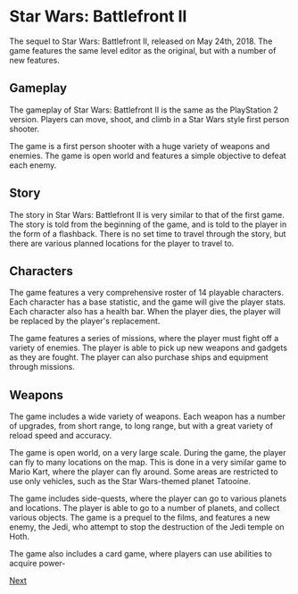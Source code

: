 # Star Wars: Battlefront II

The sequel to Star Wars: Battlefront II, released on May 24th, 2018. The game features the same level editor as the original, but with a number of new features.

## Gameplay

The gameplay of Star Wars: Battlefront II is the same as the PlayStation 2 version. Players can move, shoot, and climb in a Star Wars style first person shooter.

The game is a first person shooter with a huge variety of weapons and enemies. The game is open world and features a simple objective to defeat each enemy.

## Story

The story in Star Wars: Battlefront II is very similar to that of the first game. The story is told from the beginning of the game, and is told to the player in the form of a flashback. There is no set time to travel through the story, but there are various planned locations for the player to travel to.

## Characters

The game features a very comprehensive roster of 14 playable characters. Each character has a base statistic, and the game will give the player stats. Each character also has a health bar. When the player dies, the player will be replaced by the player's replacement.

The game features a series of missions, where the player must fight off a variety of enemies. The player is able to pick up new weapons and gadgets as they are fought. The player can also purchase ships and equipment through missions.

## Weapons

The game includes a wide variety of weapons. Each weapon has a number of upgrades, from short range, to long range, but with a great variety of reload speed and accuracy.

The game is open world, on a very large scale. During the game, the player can fly to many locations on the map. This is done in a very similar game to Mario Kart, where the player can fly around. Some areas are restricted to use only vehicles, such as the Star Wars-themed planet Tatooine.

The game includes side-quests, where the player can go to various planets and locations. The player is able to go to a number of planets, and collect various objects. The game is a prequel to the films, and features a new enemy, the Jedi, who attempt to stop the destruction of the Jedi temple on Hoth.

The game also includes a card game, where players can use abilities to acquire power-

[Next](214.md)
